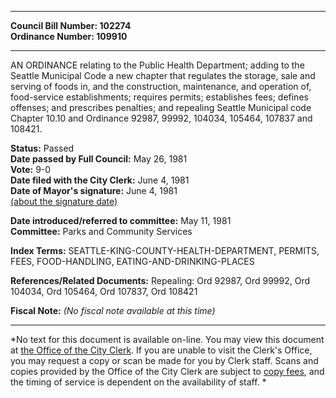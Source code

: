 * * * * *  
  
**Council Bill Number: [](#h0)[](#h2)102274**   
**Ordinance Number: 109910**  
  
* * * * *  
  
AN ORDINANCE relating to the Public Health Department; adding to the Seattle Municipal Code a new chapter that regulates the storage, sale and serving of foods in, and the construction, maintenance, and operation of, food-service establishments; requires permits; establishes fees; defines offenses; and prescribes penalties; and repealing Seattle Municipal code Chapter 10.10 and Ordinance 92987, 99992, 104034, 105464, 107837 and 108421.  
  
**Status:** Passed   
**Date passed by Full Council:** May 26, 1981   
**Vote:** 9-0   
**Date filed with the City Clerk:** June 4, 1981   
**Date of Mayor's signature:** June 4, 1981   
[(about the signature date)](/~public/approvaldate.htm)   
  
  
**Date introduced/referred to committee:** May 11, 1981   
**Committee:** Parks and Community Services   
  
**Index Terms:** SEATTLE-KING-COUNTY-HEALTH-DEPARTMENT, PERMITS, FEES, FOOD-HANDLING, EATING-AND-DRINKING-PLACES  
  
**References/Related Documents:** Repealing: Ord 92987, Ord 99992, Ord 104034, Ord 105464, Ord 107837, Ord 108421  
  
**Fiscal Note:** *(No fiscal note available at this time)*  
  
* * * * *  
  
*No text for this document is available on-line. You may view this document at [the Office of the City Clerk](http://www.seattle.gov/leg/clerk/contactUs.htm). If you are unable to visit the Clerk's Office, you may request a copy or scan be made for you by Clerk staff. Scans and copies provided by the Office of the City Clerk are subject to [copy fees](http://clerk.seattle.gov/~public/clerkfees.htm), and the timing of service is dependent on the availability of staff. *  
  
  
